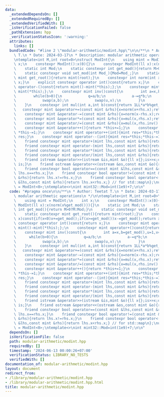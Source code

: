 ```yaml
---
data:
  _extendedDependsOn: []
  _extendedRequiredBy: []
  _extendedVerifiedWith: []
  _isVerificationFailed: false
  _pathExtension: hpp
  _verificationStatusIcon: ':warning:'
  attributes:
    links: []
  bundledCode: "#line 2 \"modular-arithmetic/modint.hpp\"\n\n/**\n * Author: Teetat\
    \ T.\n * Date: 2024-03-17\n * Description: modular arithmetic operations\n */\n\
    \ntemplate<int M,int root=0>\nstruct ModInt{\n    using mint = ModInt;\n    int\
    \ x;\n    constexpr ModInt():x(0){}\n    constexpr ModInt(ll x):x(norm(x%get_mod())){}\n\
    \    static int Mod;\n    static constexpr int get_mod(){return M>0?M:Mod;}\n\
    \    static constexpr void set_mod(int Mod_){Mod=Mod_;}\n    static constexpr\
    \ mint get_root(){return mint(root);}\n    constexpr int norm(int x)const{if(x<0)x+=get_mod();if(x>=get_mod())x-=get_mod();return\
    \ x;}\n    explicit constexpr operator int()const{return x;}\n    constexpr mint\
    \ operator-()const{return mint()-mint(*this);};\n    constexpr mint operator+()const{return\
    \ mint(*this);};\n    constexpr mint inv()const{\n        int a=x,b=get_mod(),u=1,v=0,q=0;\n\
    \        while(b>0){\n            q=a/b;\n            a-=q*b;\n            u-=q*v;\n\
    \            swap(a,b);\n            swap(u,v);\n        }\n        return mint(u);\n\
    \    }\n    constexpr int mul(int a,int b)const{return 1LL*a*b%get_mod();}\n \
    \   constexpr mint &operator+=(const mint &rhs){x=norm(x+rhs.x);return *this;}\n\
    \    constexpr mint &operator-=(const mint &rhs){x=norm(x-rhs.x);return *this;}\n\
    \    constexpr mint &operator*=(const mint &rhs){x=mul(x,rhs.x);return *this;}\n\
    \    constexpr mint &operator/=(const mint &rhs){x=mul(x,rhs.inv().x);return *this;}\n\
    \    constexpr mint &operator++(){return *this+=1;}\n    constexpr mint &operator--(){return\
    \ *this-=1;}\n    constexpr mint operator++(int){mint res=*this;*this+=1;return\
    \ res;}\n    constexpr mint operator--(int){mint res=*this;*this-=1;return res;}\n\
    \    friend constexpr mint operator+(mint lhs,const mint &rhs){return lhs+=rhs;}\n\
    \    friend constexpr mint operator-(mint lhs,const mint &rhs){return lhs-=rhs;}\n\
    \    friend constexpr mint operator*(mint lhs,const mint &rhs){return lhs*=rhs;}\n\
    \    friend constexpr mint operator/(mint lhs,const mint &rhs){return lhs/=rhs;}\n\
    \    friend istream &operator>>(istream &is,mint &o){ll x{};is>>x;o=mint(x);return\
    \ is;}\n    friend ostream &operator<<(ostream &os,const mint &o){return os<<o.x;}\n\
    \    friend constexpr bool operator==(const mint &lhs,const mint &rhs){return\
    \ lhs.x==rhs.x;}\n    friend constexpr bool operator!=(const mint &lhs,const mint\
    \ &rhs){return lhs.x!=rhs.x;}\n    friend constexpr bool operator<(const mint\
    \ &lhs,const mint &rhs){return lhs.x<rhs.x;} // for std::map\n};\nusing mint32\
    \ = ModInt<0>;\ntemplate<>\nint mint32::Mod=int(1e9)+7;\n\n"
  code: "#pragma once\n\n/**\n * Author: Teetat T.\n * Date: 2024-03-17\n * Description:\
    \ modular arithmetic operations\n */\n\ntemplate<int M,int root=0>\nstruct ModInt{\n\
    \    using mint = ModInt;\n    int x;\n    constexpr ModInt():x(0){}\n    constexpr\
    \ ModInt(ll x):x(norm(x%get_mod())){}\n    static int Mod;\n    static constexpr\
    \ int get_mod(){return M>0?M:Mod;}\n    static constexpr void set_mod(int Mod_){Mod=Mod_;}\n\
    \    static constexpr mint get_root(){return mint(root);}\n    constexpr int norm(int\
    \ x)const{if(x<0)x+=get_mod();if(x>=get_mod())x-=get_mod();return x;}\n    explicit\
    \ constexpr operator int()const{return x;}\n    constexpr mint operator-()const{return\
    \ mint()-mint(*this);};\n    constexpr mint operator+()const{return mint(*this);};\n\
    \    constexpr mint inv()const{\n        int a=x,b=get_mod(),u=1,v=0,q=0;\n  \
    \      while(b>0){\n            q=a/b;\n            a-=q*b;\n            u-=q*v;\n\
    \            swap(a,b);\n            swap(u,v);\n        }\n        return mint(u);\n\
    \    }\n    constexpr int mul(int a,int b)const{return 1LL*a*b%get_mod();}\n \
    \   constexpr mint &operator+=(const mint &rhs){x=norm(x+rhs.x);return *this;}\n\
    \    constexpr mint &operator-=(const mint &rhs){x=norm(x-rhs.x);return *this;}\n\
    \    constexpr mint &operator*=(const mint &rhs){x=mul(x,rhs.x);return *this;}\n\
    \    constexpr mint &operator/=(const mint &rhs){x=mul(x,rhs.inv().x);return *this;}\n\
    \    constexpr mint &operator++(){return *this+=1;}\n    constexpr mint &operator--(){return\
    \ *this-=1;}\n    constexpr mint operator++(int){mint res=*this;*this+=1;return\
    \ res;}\n    constexpr mint operator--(int){mint res=*this;*this-=1;return res;}\n\
    \    friend constexpr mint operator+(mint lhs,const mint &rhs){return lhs+=rhs;}\n\
    \    friend constexpr mint operator-(mint lhs,const mint &rhs){return lhs-=rhs;}\n\
    \    friend constexpr mint operator*(mint lhs,const mint &rhs){return lhs*=rhs;}\n\
    \    friend constexpr mint operator/(mint lhs,const mint &rhs){return lhs/=rhs;}\n\
    \    friend istream &operator>>(istream &is,mint &o){ll x{};is>>x;o=mint(x);return\
    \ is;}\n    friend ostream &operator<<(ostream &os,const mint &o){return os<<o.x;}\n\
    \    friend constexpr bool operator==(const mint &lhs,const mint &rhs){return\
    \ lhs.x==rhs.x;}\n    friend constexpr bool operator!=(const mint &lhs,const mint\
    \ &rhs){return lhs.x!=rhs.x;}\n    friend constexpr bool operator<(const mint\
    \ &lhs,const mint &rhs){return lhs.x<rhs.x;} // for std::map\n};\nusing mint32\
    \ = ModInt<0>;\ntemplate<>\nint mint32::Mod=int(1e9)+7;\n\n"
  dependsOn: []
  isVerificationFile: false
  path: modular-arithmetic/modint.hpp
  requiredBy: []
  timestamp: '2024-06-13 00:00:26+07:00'
  verificationStatus: LIBRARY_NO_TESTS
  verifiedWith: []
documentation_of: modular-arithmetic/modint.hpp
layout: document
redirect_from:
- /library/modular-arithmetic/modint.hpp
- /library/modular-arithmetic/modint.hpp.html
title: modular-arithmetic/modint.hpp
---
```

